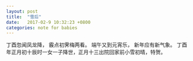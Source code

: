 ```yaml
---
layout: post
title:  "雪后"
date:   2017-02-9 10:32:23 +0800
categories: note for babies
---
```



丁酉忽闻凤龙降，
霰点初霁梅两看。
端午又到元宵乐，
新年应有新气象。
丁酉年正月初十辰时一女一子降世，正月十三出院回家前小雪初晴，特贺。
